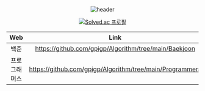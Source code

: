 <div align=center>

![header](https://capsule-render.vercel.app/api?type=waving&color=auto&height=150&section=header&text=ALGORITHM%20🌱&fontSize=40&fontColor=392f31)  
  
[![Solved.ac 프로필](http://mazassumnida.wtf/api/v2/generate_badge?boj=rlaxogus505)](https://solved.ac/rlaxogus505/)
    
| Web | Link                          |
| :--: | :--------------------------: |
| 백준 | https://github.com/gpigp/Algorithm/tree/main/Baekjoon |
| 프로그래머스 | https://github.com/gpigp/Algorithm/tree/main/Programmers |
  
</div>